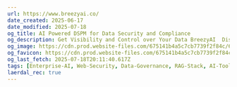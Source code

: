 ```yaml
---
url: https://www.breezyai.co/
date_created: 2025-06-17
date_modified: 2025-07-18
og_title: AI Powered DSPM for Data Security and Compliance
og_description: Get Visibility and Control over Your Data BreezyAI  Discover, classify, and protect sensitive data across your SaaS collaboration tools effortlessly
og_image: https://cdn.prod.website-files.com/675141b4a5c7cb7739f2f84c/675da57421bbb189b1c376ae_Logo-10-256x256.png
og_favicon: https://cdn.prod.website-files.com/675141b4a5c7cb7739f2f84c/675da5716cf30640db43be4a_Logo-10-32x32.png
og_last_fetch: 2025-07-18T20:11:40.617Z
tags: [Enterprise-AI, Web-Security, Data-Governance, RAG-Stack, AI-Toolkit, Check-It-Out]
laerdal_rec: true
---
```

